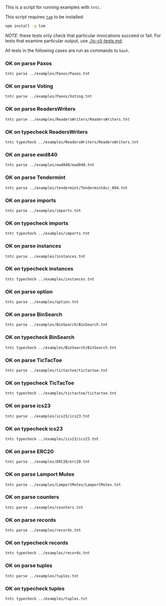 This is a script for running examples with `tntc`.

This script requires [`txm`](https://www.npmjs.com/package/txm) to be
installed:

```sh
npm install -g txm
```

*NOTE*: these tests only check that particular invocations succeed or fail. For
tests that examine particular output, use
[./io-cli-tests.md](./io-cli-tests.md).

All tests in the following cases are run as commands to `bash`.

<!-- !test program
bash -
-->

### OK on parse Paxos

<!-- !test check Paxos -->
    tntc parse ../examples/Paxos/Paxos.tnt

### OK on parse Voting

<!-- !test check Voting -->
    tntc parse ../examples/Paxos/Voting.tnt

### OK on parse ReadersWriters

<!-- !test check ReadersWriters -->
    tntc parse ../examples/ReadersWriters/ReadersWriters.tnt
    
### OK on typecheck ReadersWriters

<!-- !test check ReadersWriters - Types & Effects -->
    tntc typecheck ../examples/ReadersWriters/ReadersWriters.tnt
    
### OK on parse ewd840

<!-- !test check ewd840 -->
    tntc parse ../examples/ewd840/ewd840.tnt


### OK on parse Tendermint

<!-- !test check Tendermint -->
    tntc parse ../examples/tendermint/TendermintAcc_004.tnt

### OK on parse imports

<!-- !test check imports -->
    tntc parse ../examples/imports.tnt

### OK on typecheck imports

<!-- !test check imports - Types & Effects -->
    tntc typecheck ../examples/imports.tnt

### OK on parse instances

<!-- !test check instances -->
    tntc parse ../examples/instances.tnt

### OK on typecheck instances

<!-- !test check instances - Types & Effects -->
    tntc typecheck ../examples/instances.tnt


### OK on parse option

<!-- !test check option -->
    tntc parse ../examples/option.tnt

### OK on parse BinSearch

<!-- !test check BinSearch -->
    tntc parse ../examples/BinSearch/BinSearch.tnt

### OK on typecheck BinSearch

<!-- !test check BinSearch - Types & Effects -->
    tntc typecheck ../examples/BinSearch/BinSearch.tnt
    
### OK on parse TicTacToe

<!-- !test check TicTacToe -->
    tntc parse ../examples/tictactoe/tictactoe.tnt
 
### OK on typecheck TicTacToe

<!-- !test check TicTacToe - Types & Effects -->
    tntc typecheck ../examples/tictactoe/tictactoe.tnt

### OK on parse ics23

<!-- !test check ics23 -->
    tntc parse ../examples/ics23/ics23.tnt
 
### OK on typecheck ics23

<!-- !test check ics23 - Types & Effects -->
    tntc typecheck ../examples/ics23/ics23.tnt

### OK on parse ERC20

<!-- !test check ERC20 -->
    tntc parse ../examples/ERC20/erc20.tnt


### OK on parse Lamport Mutex

<!-- !test check LamportMutex -->
    tntc parse ../examples/LamportMutex/LamportMutex.tnt

### OK on parse counters

<!-- !test check counters -->
    tntc parse ../examples/counters.tnt

### OK on parse records

<!-- !test check records -->
    tntc parse ../examples/records.tnt
 
### OK on typecheck records

<!-- !test check records - Types & Effects-->
    tntc typecheck ../examples/records.tnt

### OK on parse tuples

<!-- !test check tuples -->
    tntc parse ../examples/tuples.tnt
 
### OK on typecheck tuples

<!-- !test check tuples - Types & Effects-->
    tntc typecheck ../examples/tuples.tnt

